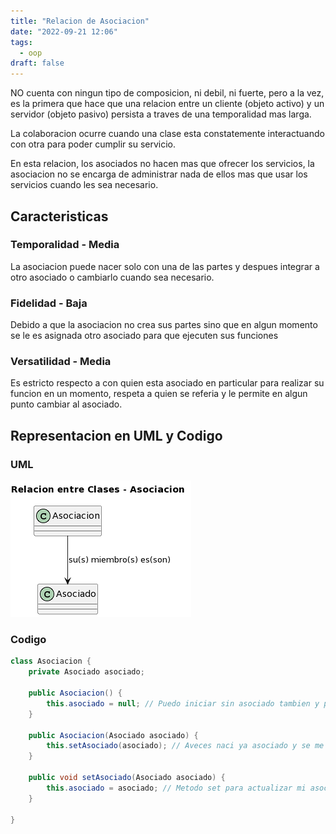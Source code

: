 ```yaml
---
title: "Relacion de Asociacion"
date: "2022-09-21 12:06"
tags: 
  - oop
draft: false
---
```

NO cuenta con ningun tipo de composicion, ni debil, ni fuerte, pero a la vez, es la primera que hace que una relacion entre un cliente (objeto activo) y un servidor (objeto pasivo) persista a traves de una temporalidad mas larga.

La colaboracion ocurre cuando una clase esta constatemente interactuando con otra para poder cumplir su servicio.

En esta relacion, los asociados no hacen mas que ofrecer los servicios, la asociacion no se encarga de administrar nada de ellos mas que usar los servicios cuando les sea necesario.

## Caracteristicas
### Temporalidad - Media
La asociacion puede nacer solo con una de las partes y despues integrar a otro asociado o cambiarlo cuando sea necesario.

### Fidelidad - Baja
Debido a que la asociacion no crea sus partes sino que en algun momento se le es asignada otro asociado para que ejecuten sus funciones

### Versatilidad - Media
Es estricto respecto a con quien esta asociado en particular para realizar su funcion en un momento, respeta a quien se referia y le permite en algun punto cambiar al asociado.

## Representacion en UML y Codigo
### UML
![RelacionAsociacion.png](files/RelacionAsociacion.png)

### Codigo
```Java
class Asociacion {
	private Asociado asociado;

	public Asociacion() {
		this.asociado = null; // Puedo iniciar sin asociado tambien y posteriormente asociarme mediante el metodo set.
	}

	public Asociacion(Asociado asociado) {
		this.setAsociado(asociado); // Aveces naci ya asociado y se me puede cambiar despues, a veces no naci asociado, pero el metodo set siempre esta disponible.
	}

	public void setAsociado(Asociado asociado) {
		this.asociado = asociado; // Metodo set para actualizar mi asociado
	}

}
```

